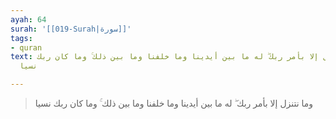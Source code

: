 ```yaml
---
ayah: 64
surah: '[[019-Surah|سورة]]'
tags:
- quran
text: وما نتنزل إلا بأمر ربك ۖ له ما بين أيدينا وما خلفنا وما بين ذلك ۚ وما كان ربك
  نسيا

---
```

> وما نتنزل إلا بأمر ربك ۖ له ما بين أيدينا وما خلفنا وما بين ذلك ۚ وما كان ربك نسيا
